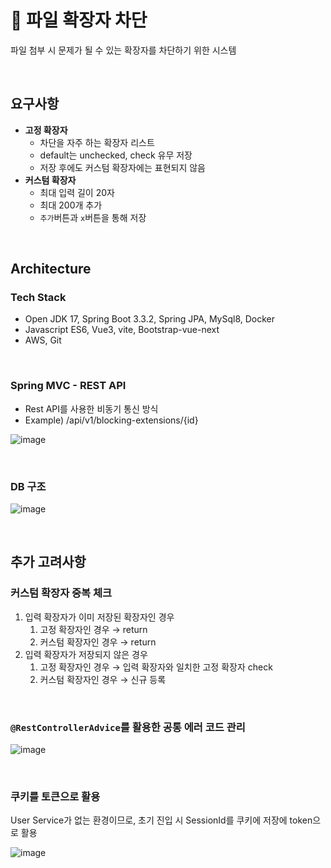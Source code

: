 # 📂 파일 확장자 차단

파일 첨부 시 문제가 될 수 있는 확장자를 차단하기 위한 시스템

<br/>

## **요구사항**

- **고정 확장자**
    - 차단을 자주 하는 확장자 리스트
    - default는 unchecked, check 유무 저장
    - 저장 후에도 커스텀 확장자에는 표현되지 않음
- **커스텀 확장자**
    - 최대 입력 길이 20자
    - 최대 200개 추가
    - `추가`버튼과 `x`버튼을 통해 저장

<br/>

## **Architecture**
### Tech Stack

- Open JDK 17, Spring Boot 3.3.2, Spring JPA, MySql8, Docker
- Javascript ES6, Vue3, vite, Bootstrap-vue-next
- AWS, Git

<br/>

### Spring MVC - REST API

- Rest API를 사용한 비동기 통신 방식
- Example) /api/v1/blocking-extensions/{id}

![image](https://github.com/user-attachments/assets/a428c495-dbc8-4db7-a143-ea0c0edf2d51)

<br/>

### DB 구조

![image](https://github.com/user-attachments/assets/3a0dedb2-8b36-48a0-8be4-2a2deb132f51)

<br/>

## 추가 고려사항

### 커스텀 확장자 중복 체크

1. 입력 확장자가 이미 저장된 확장자인 경우
    1. 고정 확장자인 경우 → return
    2. 커스텀 확장자인 경우 → return
2. 입력 확장자가 저장되지 않은 경우
    1. 고정 확장자인 경우 → 입력 확장자와 일치한 고정 확장자 check
    2. 커스텀 확장자인 경우 → 신규 등록

<br/>

### `@RestControllerAdvice`를 활용한 공통 에러 코드 관리
![image](https://github.com/user-attachments/assets/86c6cc2a-b0dc-4bb6-8a71-c1024b076387)

<br/>

### 쿠키를 토큰으로 활용

User Service가 없는 환경이므로, 초기 진입 시 SessionId를 쿠키에 저장에 token으로 활용

![image](https://github.com/user-attachments/assets/ede04f60-034f-409a-af1f-d5a062a537f7)
